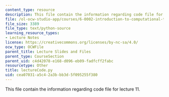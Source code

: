 ```yaml
---
content_type: resource
description: This file contain the information regarding code file for lecture 11.
file: /ol-ocw-studio-app/courses/6-0002-introduction-to-computational-thinking-and-data-science-fall-2016/cea07031a5c42a3bbb3d5f095255f380_lectureCode.py
file_size: 3389
file_type: text/python-source
learning_resource_types:
- Lecture Notes
license: https://creativecommons.org/licenses/by-nc-sa/4.0/
ocw_type: OCWFile
parent_title: Lecture Slides and Files
parent_type: CourseSection
parent_uid: c4d42078-e168-d096-eb09-fadfcff2fabc
resourcetype: Other
title: lectureCode.py
uid: cea07031-a5c4-2a3b-bb3d-5f095255f380
---
```

This file contain the information regarding code file for lecture 11.